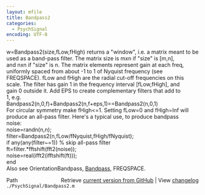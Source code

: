 ```yaml
---
layout: mfile
title: Bandpass2
categories:
  - PsychSignal
encoding: UTF-8
---
```


w=Bandpass2(size,fLow,fHigh) returns a "window", i.e. a matrix meant to be  
used as a band-pass filter. The matrix size is mxn if "size" is [m,n],  
and nxn if "size" is n. The matrix elements represent gain at each freq,  
uniformly spaced from about -1 to 1 of Nyquist frequency (see  
FREQSPACE). fLow and fHigh are the radial cut-off frequencies on this  
scale. The filter has gain 1 in the frequency interval [fLow,fHigh], and  
gain 0 outside it. Add EPS to create complementary filters that add to  
1, e.g.  
    Bandpass2(n,0,f)+Bandpass2(n,f+eps,1)==Bandpass2(n,0,1)  
For circular symmetry make fHigh\<=1. Setting fLow=0 and fHigh=Inf will  
produce an all-pass filter. Here's a typical use, to produce bandpass  
noise:  
    noise=randn(n,n);  
    filter=Bandpass2(n,fLow/fNyquist,fHigh/fNyquist);  
    if any(any(filter~=1)) % skip all-pass filter  
        ft=filter.\*fftshift(fft2(noise));  
        noise=real(ifft2(ifftshift(ft)));  
    end  
Also see OrientationBandpass, [Bandpass](/docs/Bandpass), FREQSPACE.  


<div class="code_header" style="text-align:right;">
  <span style="float:left;">Path&nbsp;&nbsp;</span> <span class="counter">Retrieve <a href=
  "https://raw.github.com/Psychtoolbox-3/Psychtoolbox-3/beta/./PsychSignal/Bandpass2.m">current version from GitHub</a> | View <a href=
  "https://github.com/Psychtoolbox-3/Psychtoolbox-3/commits/beta/./PsychSignal/Bandpass2.m">changelog</a></span>
</div>
<div class="code">
  <code>./PsychSignal/Bandpass2.m</code>
</div>
